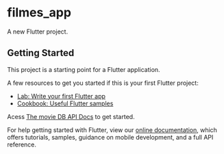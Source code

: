 # filmes_app

A new Flutter project.

## Getting Started

This project is a starting point for a Flutter application.

A few resources to get you started if this is your first Flutter project:

- [Lab: Write your first Flutter app](https://flutter.dev/docs/get-started/codelab)
- [Cookbook: Useful Flutter samples](https://flutter.dev/docs/cookbook)

Acess [The movie DB API Docs](https://developers.themoviedb.org/3/getting-started/introduction) to get started.

For help getting started with Flutter, view our
[online documentation](https://flutter.dev/docs), which offers tutorials,
samples, guidance on mobile development, and a full API reference.
